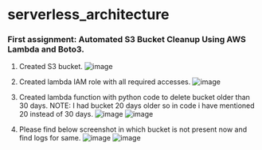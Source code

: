 # serverless_architecture

### First assignment: Automated S3 Bucket Cleanup Using AWS Lambda and Boto3.
1. Created S3 bucket.
   ![image](https://github.com/himani0550/serverless_architecture/assets/77041503/191e4509-9000-40a0-9b94-9a1ebb51a756)

2. Created lambda IAM role with all required accesses.
   ![image](https://github.com/himani0550/serverless_architecture/assets/77041503/0c916848-0a83-4f55-b791-30616e20b697)

3. Created lambda function with python code to delete bucket older than 30 days.
   NOTE: I had bucket 20 days older so in code i have mentioned 20 instead of 30 days.
   ![image](https://github.com/himani0550/serverless_architecture/assets/77041503/b1486658-7a20-4d8d-9a07-8f40c00a4fe5)
   ![image](https://github.com/himani0550/serverless_architecture/assets/77041503/b9303b5f-e9d5-4665-bc17-4e0264bc6106)

4. Please find below screenshot in which bucket is not present now and find logs for same.
   ![image](https://github.com/himani0550/serverless_architecture/assets/77041503/7990d0e3-2ca9-4cfc-9131-0924df3760db)
   ![image](https://github.com/himani0550/serverless_architecture/assets/77041503/a1fb1cf9-b7b8-42f4-bb9a-a8f5623b04ef)

   





